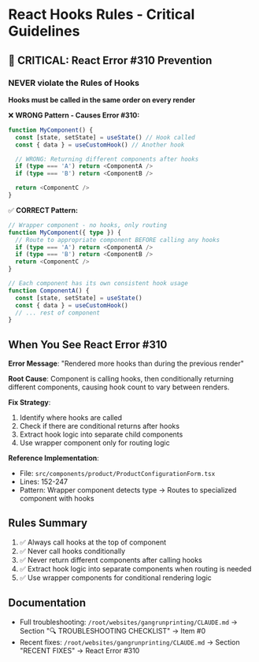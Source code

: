 # React Hooks Rules - Critical Guidelines

## 🚨 CRITICAL: React Error #310 Prevention

### NEVER violate the Rules of Hooks

**Hooks must be called in the same order on every render**

❌ **WRONG Pattern - Causes Error #310:**
```typescript
function MyComponent() {
  const [state, setState] = useState() // Hook called
  const { data } = useCustomHook() // Another hook

  // WRONG: Returning different components after hooks
  if (type === 'A') return <ComponentA />
  if (type === 'B') return <ComponentB />

  return <ComponentC />
}
```

✅ **CORRECT Pattern:**
```typescript
// Wrapper component - no hooks, only routing
function MyComponent({ type }) {
  // Route to appropriate component BEFORE calling any hooks
  if (type === 'A') return <ComponentA />
  if (type === 'B') return <ComponentB />
  return <ComponentC />
}

// Each component has its own consistent hook usage
function ComponentA() {
  const [state, setState] = useState()
  const { data } = useCustomHook()
  // ... rest of component
}
```

## When You See React Error #310

**Error Message**: "Rendered more hooks than during the previous render"

**Root Cause**: Component is calling hooks, then conditionally returning different components, causing hook count to vary between renders.

**Fix Strategy**:
1. Identify where hooks are called
2. Check if there are conditional returns after hooks
3. Extract hook logic into separate child components
4. Use wrapper component only for routing logic

**Reference Implementation**: 
- File: `src/components/product/ProductConfigurationForm.tsx`
- Lines: 152-247
- Pattern: Wrapper component detects type → Routes to specialized component with hooks

## Rules Summary

1. ✅ Always call hooks at the top of component
2. ✅ Never call hooks conditionally
3. ✅ Never return different components after calling hooks
4. ✅ Extract hook logic into separate components when routing is needed
5. ✅ Use wrapper components for conditional rendering logic

## Documentation

- Full troubleshooting: `/root/websites/gangrunprinting/CLAUDE.md` → Section "🔍 TROUBLESHOOTING CHECKLIST" → Item #0
- Recent fixes: `/root/websites/gangrunprinting/CLAUDE.md` → Section "RECENT FIXES" → React Error #310
